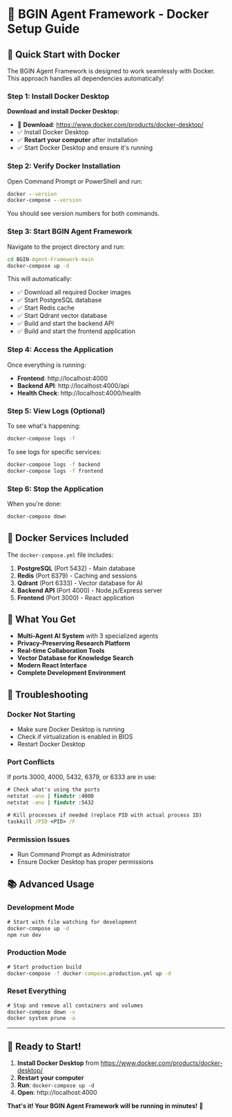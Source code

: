 # 🐳 BGIN Agent Framework - Docker Setup Guide

## 🚀 **Quick Start with Docker**

The BGIN Agent Framework is designed to work seamlessly with Docker. This approach handles all dependencies automatically!

### **Step 1: Install Docker Desktop**

**Download and install Docker Desktop:**
- 🔗 **Download**: https://www.docker.com/products/docker-desktop/
- ✅ Install Docker Desktop
- ✅ **Restart your computer** after installation
- ✅ Start Docker Desktop and ensure it's running

### **Step 2: Verify Docker Installation**

Open Command Prompt or PowerShell and run:
```cmd
docker --version
docker-compose --version
```

You should see version numbers for both commands.

### **Step 3: Start BGIN Agent Framework**

Navigate to the project directory and run:
```cmd
cd BGIN-Agent-Framework-main
docker-compose up -d
```

This will automatically:
- ✅ Download all required Docker images
- ✅ Start PostgreSQL database
- ✅ Start Redis cache
- ✅ Start Qdrant vector database
- ✅ Build and start the backend API
- ✅ Build and start the frontend application

### **Step 4: Access the Application**

Once everything is running:
- **Frontend**: http://localhost:4000
- **Backend API**: http://localhost:4000/api
- **Health Check**: http://localhost:4000/health

### **Step 5: View Logs (Optional)**

To see what's happening:
```cmd
docker-compose logs -f
```

To see logs for specific services:
```cmd
docker-compose logs -f backend
docker-compose logs -f frontend
```

### **Step 6: Stop the Application**

When you're done:
```cmd
docker-compose down
```

## 🔧 **Docker Services Included**

The `docker-compose.yml` file includes:

1. **PostgreSQL** (Port 5432) - Main database
2. **Redis** (Port 6379) - Caching and sessions
3. **Qdrant** (Port 6333) - Vector database for AI
4. **Backend API** (Port 4000) - Node.js/Express server
5. **Frontend** (Port 3000) - React application

## 🎯 **What You Get**

- **Multi-Agent AI System** with 3 specialized agents
- **Privacy-Preserving Research Platform**
- **Real-time Collaboration Tools**
- **Vector Database for Knowledge Search**
- **Modern React Interface**
- **Complete Development Environment**

## 🚨 **Troubleshooting**

### **Docker Not Starting**
- Make sure Docker Desktop is running
- Check if virtualization is enabled in BIOS
- Restart Docker Desktop

### **Port Conflicts**
If ports 3000, 4000, 5432, 6379, or 6333 are in use:
```cmd
# Check what's using the ports
netstat -ano | findstr :4000
netstat -ano | findstr :5432

# Kill processes if needed (replace PID with actual process ID)
taskkill /PID <PID> /F
```

### **Permission Issues**
- Run Command Prompt as Administrator
- Ensure Docker Desktop has proper permissions

## 📚 **Advanced Usage**

### **Development Mode**
```cmd
# Start with file watching for development
docker-compose up -d
npm run dev
```

### **Production Mode**
```cmd
# Start production build
docker-compose -f docker-compose.production.yml up -d
```

### **Reset Everything**
```cmd
# Stop and remove all containers and volumes
docker-compose down -v
docker system prune -a
```

---

## 🎉 **Ready to Start!**

1. **Install Docker Desktop** from https://www.docker.com/products/docker-desktop/
2. **Restart your computer**
3. **Run**: `docker-compose up -d`
4. **Open**: http://localhost:4000

**That's it! Your BGIN Agent Framework will be running in minutes!** 🚀
